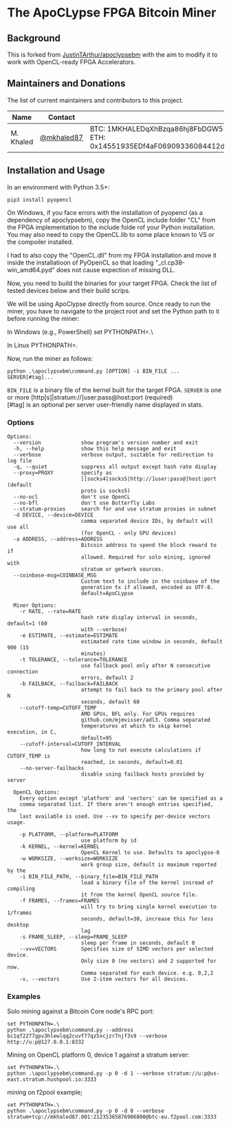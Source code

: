 # The ApoCLypse FPGA Bitcoin Miner

## Background
This is forked from [JustinTArthur/apoclypsebm](https://github.com/JustinTArthur/apoclypsebm) with the aim to modify it to work with OpenCL-ready FPGA Accelerators.

## Maintainers and Donations

The list of current maintainers and contributors to this project.

| Name                  | Contact                   |                                                              |
| --------------------- | ------------------------- | ------------------------------------------------------------ |
| M. Khaled     | [@mkhaled87](https://github.com/mkhaled87)     | BTC: 1MKHALEDqXhBzqa86hj8FbDGW5HvDdA5Tq,<br />ETH: 0x14551935EDf4aF06909336084412dd805aE14b26|



## Installation and Usage
In an environment with Python 3.5+:

    pip3 install pyopencl
    
On Windows, if you face errors with the installation of pyopencl (as a dependency of apoclypsebm), copy the OpenCL include folder "CL\" from the FPGA implementation to the include folde rof your Python installation. You may also need to copy the OpenCL.lib to some place known to VS or the compoiler installed.

I had to also copy the "OpenCL.dll" from my FPGA installation and move it inside the installatioon of PyOpenCL so that loading "_cl.cp38-win_amd64.pyd" does not cause expection of missing DLL.

Now, you need to build the binaries for your target FPGA. Check the list of tested devices below and their build scrips.

We will be using ApoClypse directly from source. Once ready to run the miner, you have to navigate to the project root and set the Python path to it before running the miner:

In Windows (e.g., PowerShell)
    set PYTHONPATH=.\

In Linux
    PYTHONPATH=.

Now, run the miner as follows:

    python .\apoclypsebm\command.py [OPTION] -i BIN_FILE ... SERVER[#tag]...

`BIN_FILE` is a binary file of the kernel built for the target FPGA.
`SERVER` is one or more [http[s]|stratum://]user:pass@host:port (required)  
[#tag] is an optional per server user-friendly name displayed in stats.

### Options
```
Options:
  --version             show program's version number and exit
  -h, --help            show this help message and exit
  --verbose             verbose output, suitable for redirection to log file
  -q, --quiet           suppress all output except hash rate display
  --proxy=PROXY         specify as
                        [[socks4|socks5|http://]user:pass@]host:port (default
                        proto is socks5)
  --no-ocl              don't use OpenCL
  --no-bfl              don't use Butterfly Labs
  --stratum-proxies     search for and use stratum proxies in subnet
  -d DEVICE, --device=DEVICE
                        comma separated device IDs, by default will use all
                        (for OpenCL - only GPU devices)
  -a ADDRESS, --address=ADDRESS
                        Bitcoin address to spend the block reward to if
                        allowed. Required for solo mining, ignored with
                        stratum or getwork sources.
  --coinbase-msg=COINBASE_MSG
                        Custom text to include in the coinbase of the
                        generation tx if allowed, encoded as UTF-8.
                        default=ApoCLypse

  Miner Options:
    -r RATE, --rate=RATE
                        hash rate display interval in seconds, default=1 (60
                        with --verbose)
    -e ESTIMATE, --estimate=ESTIMATE
                        estimated rate time window in seconds, default 900 (15
                        minutes)
    -t TOLERANCE, --tolerance=TOLERANCE
                        use fallback pool only after N consecutive connection
                        errors, default 2
    -b FAILBACK, --failback=FAILBACK
                        attempt to fail back to the primary pool after N
                        seconds, default 60
    --cutoff-temp=CUTOFF_TEMP
                        AMD GPUs, BFL only. For GPUs requires
                        github.com/mjmvisser/adl3. Comma separated
                        temperatures at which to skip kernel execution, in C,
                        default=95
    --cutoff-interval=CUTOFF_INTERVAL
                        how long to not execute calculations if CUTOFF_TEMP is
                        reached, in seconds, default=0.01
    --no-server-failbacks
                        disable using failback hosts provided by server

  OpenCL Options:
    Every option except 'platform' and 'vectors' can be specified as a
    comma separated list. If there aren't enough entries specified, the
    last available is used. Use --vv to specify per-device vectors usage.

    -p PLATFORM, --platform=PLATFORM
                        use platform by id
    -k KERNEL, --kernel=KERNEL
                        OpenCL Kernel to use. Defaults to apoclypse-0
    -w WORKSIZE, --worksize=WORKSIZE
                        work group size, default is maximum reported by the
    -i BIN_FILE_PATH, --binary_file=BIN_FILE_PATH
                        load a binary file of the kernel insread of compiling
                        it from the kernel OpenCL source file.
    -f FRAMES, --frames=FRAMES
                        will try to bring single kernel execution to 1/frames
                        seconds, default=30, increase this for less desktop
                        lag
    -s FRAME_SLEEP, --sleep=FRAME_SLEEP
                        sleep per frame in seconds, default 0
    --vv=VECTORS        Specifies size of SIMD vectors per selected device.
                        Only size 0 (no vectors) and 2 supported for now.
                        Comma separated for each device. e.g. 0,2,2
    -v, --vectors       Use 2-item vectors for all devices.
```

### Examples
Solo mining against a Bitcoin Core node's RPC port:

    set PYTHONPATH=.\
    python .\apoclypsebm\command.py --address bc1qf2277gpv3hlewlqq2cuvf77qz5xcjzr7njf3s9 --verbose http://u:p@127.0.0.1:8332

Mining on OpenCL platform 0, device 1 against a stratum server:

    set PYTHONPATH=.\
    python .\apoclypsebm\command.py -p 0 -d 1 --verbose stratum://u:p@us-east.stratum.hushpool.io:3333
    
mining on f2pool example;

    set PYTHONPATH=.\
    python .\apoclypsebm\command.py -p 0 -d 0 --verbose stratum+tcp://mkhaled87.001:21235365876986800@btc-eu.f2pool.com:3333
